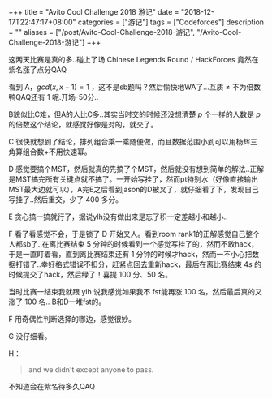 +++
title = "Avito Cool Challenge 2018 游记"
date = "2018-12-17T22:47:17+08:00"
categories = ["游记"]
tags = ["Codeforces"]
description = ""
aliases = ["/post/Avito-Cool-Challenge-2018-游记", "/Avito-Cool-Challenge-2018-游记"]
+++


这两天比赛是真的多..碰上了场 Chinese Legends Round / HackForces 竟然在紫名涨了点分QAQ

<!-- more -->

看到 A，$gcd(x,x-1)=1$ ，这不是sb题吗？然后愉快地WA了...互质 $\ne$ 不为倍数鸭QAQ还有 $1$ 呢.开场-50分..

B貌似比C难，但A的人比C多..其实当时交的时候还没想清楚 $p$ 个一样的人数是 $p$ 的倍数这个结论，就感觉好像是对的，就交了。

C 很快就想到了结论，排列组合乘一乘随便做，而且数据范围小到可以用杨辉三角算组合数+不用快速幂。

D 感觉要搞个MST，然后就真的先搞了个MST，然后就没有想到简单的解法..正解是MST搞完所有关键点就不搞了。一开始写挂了，然而pt特别水（好像直接输出MST最大边就可以），A完E之后看到jason的D被叉了，就仔细看了下，发现自己写挂了..然后重交，少了 $400$  多分。

E 贪心搞一搞就行了，据说ylh没有做出来是忘了积一定差越小和越小..

F 看了看感觉不会，于是锁了 D 开始叉人。看到room rank1的正解感觉自己整个人都sb了..在离比赛结束 $5$ 分钟的时候看到一个感觉写挂了的，然而不敢hack，于是一直盯着看，直到离比赛结束还有 $1$ 分钟的时候才hack，然而一不小心把数据打错了..幸好格式错误不扣分，赶紧点回去重新hack，最后在离比赛结束 $4s$ 的时候提交了hack，然后绿了！喜提 $100$ 分、$50​$ 名。

当时比赛一结束我就跟 ylh 说我感觉如果我不 fst能再涨 $100$ 名，然后最后真的又涨了 $100$ 名.. B和D一堆fst的。

F 用奇偶性判断选择的哪边，感觉很妙。

G 没仔细看。

H：

> and we didn't except anyone to pass.

不知道会在紫名待多久QAQ
